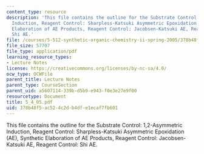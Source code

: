 ```yaml
---
content_type: resource
description: 'This file contains the outline for the Substrate Control: 1,2-Asymmetric
  Induction, Reagent Control: Sharpless-Katsuki Asymmetric Epoxidation (AE), Synthetic
  Elaboration of AE Products, Reagent Control: Jacobsen-Katsuki AE, Reagent Control:
  Shi AE.'
file: /courses/5-512-synthetic-organic-chemistry-ii-spring-2005/378b48f5ac524c2db4dfe1ecaf7fb601_5_4_05.pdf
file_size: 57707
file_type: application/pdf
learning_resource_types:
- Lecture Notes
license: https://creativecommons.org/licenses/by-nc-sa/4.0/
ocw_type: OCWFile
parent_title: Lecture Notes
parent_type: CourseSection
parent_uid: a5607114-339b-d5b9-e943-f0e3e27e9f00
resourcetype: Document
title: 5_4_05.pdf
uid: 378b48f5-ac52-4c2d-b4df-e1ecaf7fb601
---
```

This file contains the outline for the Substrate Control: 1,2-Asymmetric Induction, Reagent Control: Sharpless-Katsuki Asymmetric Epoxidation (AE), Synthetic Elaboration of AE Products, Reagent Control: Jacobsen-Katsuki AE, Reagent Control: Shi AE.